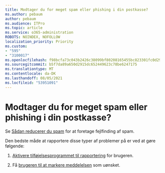 ```yaml
---
title: Modtager du for meget spam eller phishing i din postkasse?
ms.author: pebaum
author: pebaum
ms.audience: ITPro
ms.topic: article
ms.service: o365-administration
ROBOTS: NOINDEX, NOFOLLOW
localization_priority: Priority
ms.custom:
- "595"
- "3100017"
ms.openlocfilehash: f98bcfa73c043b2426c38099bf80208165455bc823301fc0d296cc32200e539a
ms.sourcegitcommit: b5f7da89a650d2915dc652449623c78be6247175
ms.translationtype: MT
ms.contentlocale: da-DK
ms.lasthandoff: 08/05/2021
ms.locfileid: "53951091"
---
```

# <a name="are-you-getting-too-much-spam-or-phish-in-your-mailbox"></a>Modtager du for meget spam eller phishing i din postkasse?

Se [Sådan reducerer du spam](https://docs.microsoft.com/microsoft-365/security/office-365-security/anti-spam-protection) for at foretage fejlfinding af spam.
  
Den bedste måde at rapportere disse typer af problemer på er ved at gøre følgende:
  
1. [Aktivere tilføjelsesprogrammet til rapportering](https://docs.microsoft.com/microsoft-365/security/office-365-security/enable-the-report-message-add-in) for brugeren.

2. Få [brugeren til at markere meddelelsen](https://support.office.com/article/b5caa9f1-cdf3-4443-af8c-ff724ea719d2) som uønsket.
